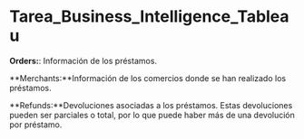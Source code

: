 # Tarea_Business_Intelligence_Tableau

**Orders:**: Información de los préstamos.

**Merchants:**Información de los comercios donde se han realizado los préstamos.

**Refunds:**Devoluciones asociadas a los préstamos. Estas devoluciones pueden ser
parciales o total, por lo que puede haber más de una devolución por préstamo.
